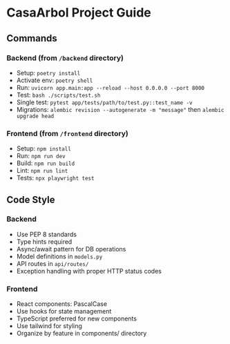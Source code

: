 # CasaArbol Project Guide

## Commands

### Backend (from `/backend` directory)
- Setup: `poetry install`
- Activate env: `poetry shell`
- Run: `uvicorn app.main:app --reload --host 0.0.0.0 --port 8000`
- Test: `bash ./scripts/test.sh`
- Single test: `pytest app/tests/path/to/test.py::test_name -v`
- Migrations: `alembic revision --autogenerate -m "message"` then `alembic upgrade head`

### Frontend (from `/frontend` directory)
- Setup: `npm install`
- Run: `npm run dev`
- Build: `npm run build`
- Lint: `npm run lint`
- Tests: `npx playwright test`

## Code Style

### Backend
- Use PEP 8 standards
- Type hints required
- Async/await pattern for DB operations
- Model definitions in `models.py`
- API routes in `api/routes/`
- Exception handling with proper HTTP status codes

### Frontend
- React components: PascalCase
- Use hooks for state management
- TypeScript preferred for new components
- Use tailwind for styling
- Organize by feature in components/ directory